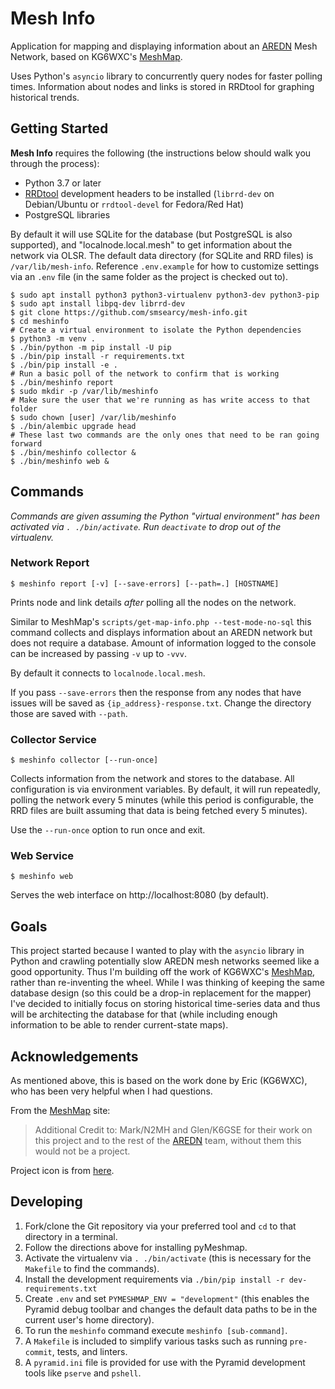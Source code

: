 Mesh Info
=========

Application for mapping and displaying information about an
[AREDN](https://arednmesh.org/) Mesh Network, based on KG6WXC's
[MeshMap](https://gitlab.kg6wxc.net/mesh/meshmap).

Uses Python's `asyncio` library to concurrently query nodes for faster polling times.
Information about nodes and links is stored in RRDtool for graphing historical trends.


Getting Started
---------------

**Mesh Info** requires the following (the instructions below should walk you through the process):
* Python 3.7 or later
* [RRDtool](https://oss.oetiker.ch/rrdtool/index.en.html) development headers to be installed
(`librrd-dev` on Debian/Ubuntu or `rrdtool-devel` for Fedora/Red Hat)
* PostgreSQL libraries

By default it will use SQLite for the database (but PostgreSQL is also supported),
and "localnode.local.mesh" to get information about the network via OLSR.
The default data directory (for SQLite and RRD files) is `/var/lib/mesh-info`.
Reference `.env.example` for how to customize settings via an `.env` file
(in the same folder as the project is checked out to).

```shell script
$ sudo apt install python3 python3-virtualenv python3-dev python3-pip
$ sudo apt install libpq-dev librrd-dev
$ git clone https://github.com/smsearcy/mesh-info.git
$ cd meshinfo
# Create a virtual environment to isolate the Python dependencies
$ python3 -m venv .
$ ./bin/python -m pip install -U pip
$ ./bin/pip install -r requirements.txt
$ ./bin/pip install -e .
# Run a basic poll of the network to confirm that is working
$ ./bin/meshinfo report
$ sudo mkdir -p /var/lib/meshinfo
# Make sure the user that we're running as has write access to that folder
$ sudo chown [user] /var/lib/meshinfo
$ ./bin/alembic upgrade head
# These last two commands are the only ones that need to be ran going forward
$ ./bin/meshinfo collector &
$ ./bin/meshinfo web &
```

Commands
--------

*Commands are given assuming the Python "virtual environment" has been activated via `. ./bin/activate`.
Run `deactivate` to drop out of the virtualenv.*

### Network Report
```shell script
$ meshinfo report [-v] [--save-errors] [--path=.] [HOSTNAME]
```

Prints node and link details *after* polling all the nodes on the network.

Similar to MeshMap's `scripts/get-map-info.php --test-mode-no-sql`
this command collects and displays information about an AREDN network
but does not require a database.
Amount of information logged to the console can be increased by passing `-v` up to `-vvv`.

By default it connects to `localnode.local.mesh`.

If you pass `--save-errors` then the response from any nodes that have issues
will be saved as `{ip_address}-response.txt`.
Change the directory those are saved with `--path`.

### Collector Service
```shell script
$ meshinfo collector [--run-once]
```

Collects information from the network and stores to the database.
All configuration is via environment variables.
By default, it will run repeatedly, polling the network every 5 minutes
(while this period is configurable, the RRD files are built assuming that data is being fetched every 5 minutes).

Use the `--run-once` option to run once and exit.


### Web Service
```shell script
$ meshinfo web
```

Serves the web interface on http://localhost:8080 (by default).

Goals
-----

This project started because I wanted to play with the `asyncio` library in Python
and crawling potentially slow AREDN mesh networks seemed like a good opportunity.
Thus I'm building off the work of KG6WXC's [MeshMap](https://gitlab.kg6wxc.net/mesh/meshmap),
rather than re-inventing the wheel.
While I was thinking of keeping the same database design
(so this could be a drop-in replacement for the mapper)
I've decided to initially focus on storing historical time-series data and
thus will be architecting the database for that
(while including enough information to be able to render current-state maps).


Acknowledgements
----------------

As mentioned above, this is based on the work done by Eric (KG6WXC),
who has been very helpful when I had questions.

From the [MeshMap](https://gitlab.kg6wxc.net/mesh/meshmap) site:

> Additional Credit to: Mark/N2MH and Glen/K6GSE for their work on this project
> and to the rest of the [AREDN](https://arednmesh.org/) team,
> without them this would not be a project.

Project icon is from [here](https://commons.wikimedia.org/wiki/File:FullMeshNetwork.svg).


Developing
----------

1. Fork/clone the Git repository via your preferred tool
and `cd` to that directory in a terminal.
2. Follow the directions above for installing pyMeshmap.
3. Activate the virtualenv via `. ./bin/activate` (this is necessary for the `Makefile` to find the commands).
4. Install the development requirements via `./bin/pip install -r dev-requirements.txt`
5. Create `.env` and set `PYMESHMAP_ENV = "development"`
(this enables the Pyramid debug toolbar
and changes the default data paths to be in the current user's home directory).
6. To run the `meshinfo` command execute `meshinfo [sub-command]`.
7. A `Makefile` is included to simplify various tasks such as running `pre-commit`, tests, and linters.
8. A `pyramid.ini` file is provided for use with the Pyramid development tools like `pserve` and `pshell`.
